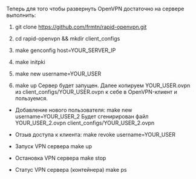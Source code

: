 Теперь для того чтобы развернуть OpenVPN достаточно на сервере выполнить:

1. git clone https://github.com/frmtn/rapid-openvpn.git

2. cd rapid-openvpn && mkdir client_configs

3. make genconfig host=YOUR_SERVER_IP

4. make initpki

5. make new username=YOUR_USER

6. make up
Сервер будет запущен. Далее копируем YOUR_USER.ovpn из client_configs/YOUR_USER.ovpn к себе в OpenVPN-клиент и пользуемся. 


* Добавление нового пользователя:
make new username=YOUR_USER_2
Будет сгенирирован файл YOUR_USER_2.ovpn client_configs/YOUR_USER_2.ovpn

* Отзыв доступа к клиента:
make revoke username=YOUR_USER

* Запуск VPN сервера
make up

* Остановка VPN сервера 
make stop

* Статус VPN сервера (контейнера)
make ps
